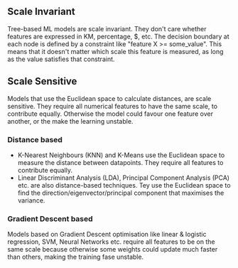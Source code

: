 ## Scale Invariant

Tree-based ML models are scale invariant. They don't care whether features are expressed in KM, percentage, $, etc. The decision boundary at each node is defined by a constraint like "feature X >= some_value". This means that it doesn't matter which scale this feature is measured, as long as the value satisfies that constraint.

## Scale Sensitive

Models that use the Euclidean space to calculate distances, are scale sensitive. They require all numerical features to have the same scale, to contribute equally. Otherwise the model could favour one feature over another, or the make the learning unstable.

### Distance based

- K-Nearest Neighbours (KNN) and K-Means use the Euclidean space to measure the distance between datapoints. They require all features to contribute equally.
- Linear Discriminant Analysis (LDA), Principal Component Analysis (PCA) etc. are also distance-based techniques. Tey use the Euclidean space to find the direction/eigenvector/principal component that maximises the variance.

### Gradient Descent based

Models based on Gradient Descent optimisation like linear & logistic regression, SVM, Neural Networks etc. require all features to be on the same scale because otherwise some weights could update much faster than others, making the training fase unstable.
